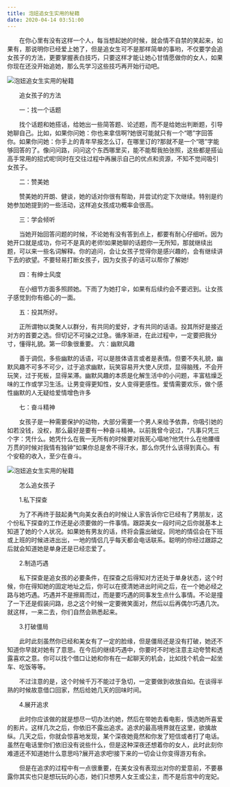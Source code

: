 ```yaml
---
title: 泡妞追女生实用的秘籍
date: 2020-04-14 03:51:00
---
```




　　在你心里有没有这样一个人，每当想起她的时候，就会情不自禁的笑起来，如果有，那说明你已经爱上她了，但是追女生可不是那样简单的事哟，不仅要学会追女孩子的方法，更要掌握表白技巧，只要这样才能让她心甘情愿做你的女人，如果你现在还没开始追她，那么先学习这些技巧再开始行动吧。

![泡妞追女生实用的秘籍](/img/33d8aca8bf60cad92f4d19acc50d702a.jpg)

　　追女孩子的方法

　　一：找一个话题

　　找个话题和她搭话，给她出一些简答题、论述题，而不是给她出判断题，引导她聊自己。比如，如果你问她：你也来拿信啊?她很可能就只有一个“嗯”字回答你。如果你问她：你手上的青年早报怎么订，在哪里订的?那就不是一个“嗯”字能够回答的了。像问问路，问问这个东西哪里买，能不能帮我拍张照，这些都是搭讪高手常用的招式呢!同时在交往过程中再展示自己的优点和资源，不知不觉间吸引女孩子。

　　二：赞美她

　　赞美她的开朗、健谈，她的话对你很有帮助，并尝试约定下次继续。特别是约她参加她提到的一些活动，这样追女孩成功概率会很高。

　　三：学会倾听

　　当她开始回答问题的时候，不论她有没有答到点上，都要有耐心仔细听。因为她开口就是成功，你可不是真的老师!如果她聊的话题你一无所知，那就继续出题，可以来一些名词解释。你的追问，会让女孩子觉得你是感兴趣的，会有继续讲下去的欲望。不要轻易打断女孩子，因为女孩子的话可以帮你了解她!

　　四：有绅士风度

　　在小细节方面多照顾她。下雨了为她打伞，如果有后续约会不要迟到。让女孩子感觉到你有细心的一面。

　　五：投其所好。

　　正所谓物以类聚人以群分，有共同的爱好，才有共同的话语。投其所好是接近对方的首要之选。但切记不可操之过急。循序渐进，在此过程中，一定要把我分寸，懂得礼貌。第一印象很重要。 六：幽默风趣

　　善于调侃，多些幽默的话语，可以是肢体语言或者是表情。但要不失礼貌，幽默风趣不可多不可少，过于追求幽默，玩笑容易开大使人厌烦，显得脑残，不会开玩笑，过于死板，显得呆滞。幽默风趣的本质是化解生活中的小问题，丰富枯燥乏味的工作或学习生活。让男变得更知性，女人变得更感性。爱情需要欢乐，做个感性幽默的人无疑给爱情增色许多

　　七：奋斗精神

　　女孩子是一种需要保护的动物，大部分需要一个男人来给予依靠，你吸引她的如若没钱，没权，那么最好是要有一种奋斗精神。以前我曾今说过，“凡事只凭三个字：凭什么。她凭什么在我一无所有的时候要对我死心塌地?他凭什么在他腰缠万贯的时候对我情有独钟”如果你总是舍不得汗水，那么你凭什么该得到真心。有个安稳的收入，至少在奋斗。

![泡妞追女生实用的秘籍](/img/a7d37f29462a9e822011cec4ce0febed.jpg)

　　怎么追女孩子

　　1.私下探查

　　为了不再终于鼓起勇气向美女表白的时候让人家告诉你它已经有了男朋友，这个份私下探查的工作还是必须要做的一件事情。跟踪美女一段时间之后你就基本上知道了她的个人状况。如果她有男友的话，终将会露出破绽。同地的情侣会在下班或上班的时候进进出出，一地的情侣几乎每天都会电话联系。聪明的你经过跟踪之后就会知道她是单身还是已经恋爱了。

　　2.制造巧遇

　　私下探查是追女孩的必要条件，在探查之后得知对方还处于单身状态，这个时候，你在得知她的固定地址之后，你可以在摸清她进出时间之后，在一个她必经之路与她巧遇。巧遇并不是擦肩而过，而是要巧遇的同事发生点什么事情。不论是撞了一下还是假装问路，总之这个时候一定要微笑面对，然后以后再偶尔巧遇几次。就这样，一来二去，你们自然会熟悉起来。

　　3.打破僵局

　　此时此刻虽然你已经和美女有了一定的脸缘，但是僵局还是没有打破，她还不知道你早就对她有了意思。在今后的继续巧遇中，你要时不时地注意主动夸赞和透露喜欢之意。你可以找个借口让她和你有在一起聊天的机会，比如找个机会一起坐车、吃饭等等。

　　不过注意的是，这个时候千万不能过于急切，一定要做到收放自如。在谈得半熟的时候故意借口回家，然后给她几天的回味时间。

　　4.展开追求

　　此时你应该做的就是想尽一切办法约她，然后在带她去看电影，慎选她所喜爱的影片。这样几次之后，你依旧不露出追求。追求的最高境界就在这里，欲擒故纵。几天之后，你就会惊喜地发现，某个深夜她竟然和你发了短信或者打了电话。虽然在电话里你们依旧没有说些什么，但是这种深夜还想着你的女人，此时此刻你难道还不知道她什么意思吗?展开追求吧!接下来的一切会让你变得游刃有余。

　　但是在追求的过程中有一点很重要，在美女没有表现出对你的爱意前，不要暴露你其实也只是想玩玩的心态，她们只想男人女王或公主，而不是后宫中的宠妃。